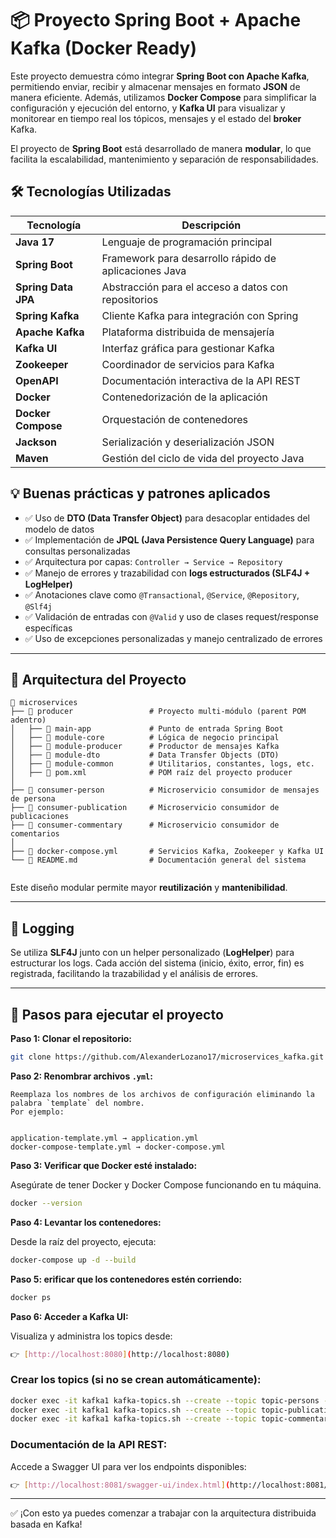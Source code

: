 # 📦 Proyecto Spring Boot + Apache Kafka (Docker Ready)

Este proyecto demuestra cómo integrar **Spring Boot con Apache Kafka**, permitiendo enviar, recibir y almacenar mensajes en formato **JSON** de manera eficiente. Además, utilizamos **Docker Compose** para simplificar la configuración y ejecución del entorno, y **Kafka UI** para visualizar y monitorear en tiempo real los tópicos, mensajes y el estado del **broker** Kafka.

El proyecto de **Spring Boot** está desarrollado de manera **modular**, lo que facilita la escalabilidad, mantenimiento y separación de responsabilidades.


## 🛠️ Tecnologías Utilizadas

| Tecnología          | Descripción                                               |
|---------------------|-----------------------------------------------------------|
| **Java 17**         | Lenguaje de programación principal                        |
| **Spring Boot**     | Framework para desarrollo rápido de aplicaciones Java     |
| **Spring Data JPA** | Abstracción para el acceso a datos con repositorios       |
| **Spring Kafka**    | Cliente Kafka para integración con Spring                 |
| **Apache Kafka**    | Plataforma distribuida de mensajería                      |
| **Kafka UI**        | Interfaz gráfica para gestionar Kafka                     |
| **Zookeeper**       | Coordinador de servicios para Kafka                       |
| **OpenAPI** 		  | Documentación interactiva de la API REST 				  |
| **Docker**          | Contenedorización de la aplicación                        |
| **Docker Compose**  | Orquestación de contenedores                              |
| **Jackson**         | Serialización y deserialización JSON                      |
| **Maven**           | Gestión del ciclo de vida del proyecto Java               |


## 💡 Buenas prácticas y patrones aplicados

- ✅ Uso de **DTO (Data Transfer Object)** para desacoplar entidades del modelo de datos
- ✅ Implementación de **JPQL (Java Persistence Query Language)** para consultas personalizadas
- ✅ Arquitectura por capas: `Controller → Service → Repository`
- ✅ Manejo de errores y trazabilidad con **logs estructurados (SLF4J + LogHelper)**
- ✅ Anotaciones clave como `@Transactional`, `@Service`, `@Repository`, `@Slf4j`
- ✅ Validación de entradas con `@Valid` y uso de clases request/response específicas
- ✅ Uso de excepciones personalizadas y manejo centralizado de errores

---

## **📌 Arquitectura del Proyecto**

```
📁 microservices
├── 📁 producer                 # Proyecto multi-módulo (parent POM adentro)
│   ├── 📁 main-app             # Punto de entrada Spring Boot
│   ├── 📁 module-core          # Lógica de negocio principal
│   ├── 📁 module-producer      # Productor de mensajes Kafka
│   ├── 📁 module-dto           # Data Transfer Objects (DTO)
│   ├── 📁 module-common        # Utilitarios, constantes, logs, etc.
│   ├── 📄 pom.xml              # POM raíz del proyecto producer
│
├── 📁 consumer-person          # Microservicio consumidor de mensajes de persona
├── 📁 consumer-publication     # Microservicio consumidor de publicaciones
├── 📁 consumer-commentary      # Microservicio consumidor de comentarios
│
├── 📄 docker-compose.yml       # Servicios Kafka, Zookeeper y Kafka UI
└── 📄 README.md                # Documentación general del sistema


```
Este diseño modular permite mayor **reutilización** y **mantenibilidad**.

---

## **📝 Logging**
Se utiliza **SLF4J** junto con un helper personalizado (**LogHelper**) para estructurar los logs.
Cada acción del sistema (inicio, éxito, error, fin) es registrada, facilitando la trazabilidad y el análisis de errores.

---


## 🚀 Pasos para ejecutar el proyecto

 **Paso 1: Clonar el repositorio:**

   ```bash
   git clone https://github.com/AlexanderLozano17/microservices_kafka.git
   ```

 **Paso 2: Renombrar archivos `.yml`:**  
 
	Reemplaza los nombres de los archivos de configuración eliminando la palabra `template` del nombre.  
	Por ejemplo:
	
	
	application-template.yml → application.yml
	docker-compose-template.yml → docker-compose.yml
	

 **Paso 3: Verificar que Docker esté instalado:**  

   Asegúrate de tener Docker y Docker Compose funcionando en tu máquina.
   
   ```bash
   docker --version
   ```

 **Paso 4: Levantar los contenedores:**  

   Desde la raíz del proyecto, ejecuta:
   
   ```bash
   docker-compose up -d --build
   ```

 **Paso 5: erificar que los contenedores estén corriendo:**

   ```bash
   docker ps
   ```

 **Paso 6: Acceder a Kafka UI:**  

   Visualiza y administra los topics desde:  
   
   ```bash
   👉 [http://localhost:8080](http://localhost:8080)
   ```
   
### **Crear los topics (si no se crean automáticamente):**

   ```bash
   docker exec -it kafka1 kafka-topics.sh --create --topic topic-persons --bootstrap-server kafka1:9092 --partition 3 --replication-factor 1
   docker exec -it kafka1 kafka-topics.sh --create --topic topic-publications --bootstrap-server kafka1:9092 --partition 3 --replication-factor 1
   docker exec -it kafka1 kafka-topics.sh --create --topic topic-commentaries --bootstrap-server kafka1:9092 --partition 3 --replication-factor 1
   ```

### **Documentación de la API REST:**  
   Accede a Swagger UI para ver los endpoints disponibles:  
   
   ```bash
   👉 [http://localhost:8081/swagger-ui/index.html](http://localhost:8081/swagger-ui/index.html)
   ```
  

---

✅ ¡Con esto ya puedes comenzar a trabajar con la arquitectura distribuida basada en Kafka!
